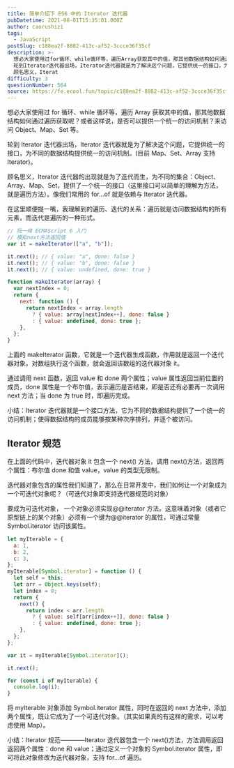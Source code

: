 ```yaml
---
title: 简单介绍下 ES6 中的 Iterator 迭代器
pubDatetime: 2021-08-01T15:35:01.000Z
author: caorushizi
tags:
  - JavaScript
postSlug: c188ea2f-8882-413c-af52-3ccce36f35cf
description: >-
  想必大家使用过for循环、while循环等，遍历Array获取其中的值，那其他数据结构如何通过遍历获取呢？或者这样说，是否可以提供一个统一的访问机制？来访问Object、Map、Set等。
  轮到Iterator迭代器出场，Iterator迭代器就是为了解决这个问题，它提供统一的接口，为不同的数据结构提供统一的访问机制。(目前Map、Set、Array支持Iterator)。
  顾名思义，Iterat
difficulty: 3
questionNumber: 564
source: https://fe.ecool.fun/topic/c188ea2f-8882-413c-af52-3ccce36f35cf
---
```


想必大家使用过 for 循环、while 循环等，遍历 Array 获取其中的值，那其他数据结构如何通过遍历获取呢？或者这样说，是否可以提供一个统一的访问机制？来访问 Object、Map、Set 等。

轮到 Iterator 迭代器出场，Iterator 迭代器就是为了解决这个问题，它提供统一的接口，为不同的数据结构提供统一的访问机制。(目前 Map、Set、Array 支持 Iterator)。

顾名思义，Iterator 迭代器的出现就是为了迭代而生，为不同的集合：Object、Array、Map、Set，提供了一个统一的接口（这里接口可以简单的理解为方法，就是遍历方法）。像我们常用的 for...of 就是依赖与 Iterator 迭代器。

在这里顺便提一嘴，我理解到的遍历、迭代的关系：遍历就是访问数据结构的所有元素，而迭代是遍历的一种形式。

```javascript
// 阮一峰 ECMAScript 6 入门
// 模拟next方法返回值
var it = makeIterator(["a", "b"]);

it.next(); // { value: "a", done: false }
it.next(); // { value: "b", done: false }
it.next(); // { value: undefined, done: true }

function makeIterator(array) {
  var nextIndex = 0;
  return {
    next: function () {
      return nextIndex < array.length
        ? { value: array[nextIndex++], done: false }
        : { value: undefined, done: true };
    },
  };
}
```

上面的 makeIterator 函数，它就是一个迭代器生成函数，作用就是返回一个迭代器对象。对数组执行这个函数，就会返回该数组的迭代器对象 it。

通过调用 next 函数，返回 value 和 done 两个属性；value 属性返回当前位置的成员，done 属性是一个布尔值，表示遍历是否结束，即是否还有必要再一次调用 next 方法；当 done 为 true 时，即遍历完成。

小结：Iterator 迭代器就是一个接口方法，它为不同的数据结构提供了一个统一的访问机制；使得数据结构的成员能够按某种次序排列，并逐个被访问。

## Iterator 规范

在上面的代码中，迭代器对象 it 包含一个 next() 方法，调用 next()方法，返回两个属性：布尔值 done 和值 value，value 的类型无限制。

迭代器对象包含的属性我们知道了，那么在日常开发中，我们如何让一个对象成为一个可迭代对象呢？（可迭代对象即支持迭代器规范的对象）

要成为可迭代对象， 一个对象必须实现@@iterator 方法。这意味着对象（或者它原型链上的某个对象）必须有一个键为@@iterator 的属性，可通过常量 Symbol.iterator 访问该属性。

```javascript
let myIterable = {
  a: 1,
  b: 2,
  c: 3,
};
myIterable[Symbol.iterator] = function () {
  let self = this;
  let arr = Object.keys(self);
  let index = 0;
  return {
    next() {
      return index < arr.length
        ? { value: self[arr[index++]], done: false }
        : { value: undefined, done: true };
    },
  };
};

var it = myIterable[Symbol.iterator]();

it.next();

for (const i of myIterable) {
  console.log(i);
}
```

将 myIterable 对象添加 Symbol.iterator 属性，同时在返回的 next 方法中，添加两个属性，既让它成为了一个可迭代对象。（其实如果真的有这样的需求，可以考虑使用 Map）。

小结：Iterator 规范————Iterator 迭代器包含一个 next()方法，方法调用返回返回两个属性：done 和 value；通过定义一个对象的 Symbol.iterator 属性，即可将此对象修改为迭代器对象，支持 for...of 遍历。
